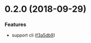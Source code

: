 <a name="0.2.0"></a>

# 0.2.0 (2018-09-29)

### Features

- support cli ([f3a5db9](https://github.com/imcuttle/tranz/commit/f3a5db9))
